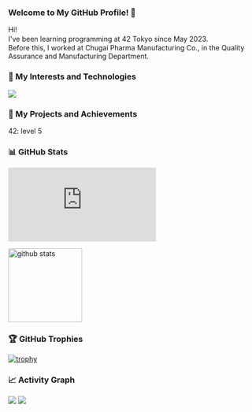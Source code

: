 ### Welcome to My GitHub Profile! 👋  
Hi!  
I've been learning programming at 42 Tokyo since May 2023.　  
Before this, I worked at Chugai Pharma Manufacturing Co., in the Quality Assurance and Manufacturing Department.  
  
  
### 🌟 My Interests and Technologies  
![](http://github-profile-summary-cards.vercel.app/api/cards/most-commit-language?username=jizots&theme=dark)
  
  
### 🚀 My Projects and Achievements  
42: level 5
  
  
### 📊 GitHub Stats  
[![My Stats](https://github-stats-evirunurm.vercel.app/api/stats.js?username=jizots)](https://github.com/evirunurm/github-stats)
<p align="left"> 
  <img alt="github stats" height="150px" src="https://github-readme-stats.vercel.app/api?username=jizots&count_private=true&show_icons=true&show_icons=true&theme=onedark" />
</p>
  
  
### 🏆 GitHub Trophies  
[![trophy](https://github-profile-trophy.vercel.app/?username=jizots&theme=gruvbox)](https://github.com/jizots/github-profile-trophy)
  
  
### 📈 Activity Graph  
![](http://github-profile-summary-cards.vercel.app/api/cards/profile-details?username=jizots&theme=dark)
![](http://github-profile-summary-cards.vercel.app/api/cards/productive-time?username=jizots&theme=dark&utcOffset=8)

